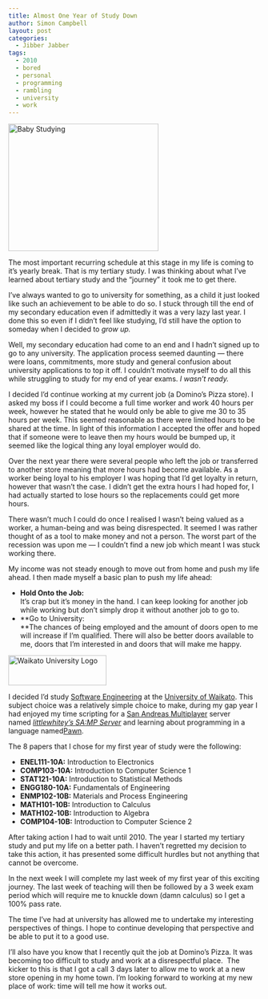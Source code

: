 ```yaml
---
title: Almost One Year of Study Down
author: Simon Campbell
layout: post
categories:
  - Jibber Jabber
tags:
  - 2010
  - bored
  - personal
  - programming
  - rambling
  - university
  - work
---
```

[<img class="size-medium wp-image-16 alignleft" alt="Baby Studying" src="http://imengineer.in/blog/wp-content/uploads/2013/04/baby-study-300x254.png" width="300" height="254" />][1]

The most important recurring schedule at this stage in my life is coming to it’s yearly break. That is my tertiary study. I was thinking about what I’ve learned about tertiary study and the “journey” it took me to get there.

I’ve always wanted to go to university for something, as a child it just looked like such an achievement to be able to do so. I stuck through till the end of my secondary education even if admittedly it was a very lazy last year. I done this so even if I didn’t feel like studying, I’d still have the option to someday when I decided to *grow up.*

Well, my secondary education had come to an end and I hadn’t signed up to go to any university. The application process seemed daunting — there were loans, commitments, more study and general confusion about university applications to top it off. I couldn’t motivate myself to do all this while struggling to study for my end of year exams. *I wasn’t ready.*

I decided I’d continue working at my current job (a Domino’s Pizza store). I asked my boss if I could become a full time worker and work 40 hours per week, however he stated that he would only be able to give me 30 to 35 hours per week. This seemed reasonable as there were limited hours to be shared at the time. In light of this information I accepted the offer and hoped that if someone were to leave then my hours would be bumped up, it seemed like the logical thing any loyal employer would do.

Over the next year there were several people who left the job or transferred to another store meaning that more hours had become available. As a worker being loyal to his employer I was hoping that I’d get loyalty in return, however that wasn’t the case. I didn’t get the extra hours I had hoped for, I had actually started to lose hours so the replacements could get more hours.

There wasn’t much I could do once I realised I wasn’t being valued as a worker, a human-being and was being disrespected. It seemed I was rather thought of as a tool to make money and not a person. The worst part of the recession was upon me — I couldn’t find a new job which meant I was stuck working there.

My income was not steady enough to move out from home and push my life ahead. I then made myself a basic plan to push my life ahead:

  * **Hold Onto the Job:**  
    It’s crap but it’s money in the hand. I can keep looking for another job while working but don’t simply drop it without another job to go to.
  * **Go to University:  
    **The chances of being employed and the amount of doors open to me will increase if I’m qualified. There will also be better doors available to me, doors that I’m interested in and doors that will make me happy.

[<img class="aligncenter size-full wp-image-15" alt="Waikato University Logo" src="http://imengineer.in/blog/wp-content/uploads/2013/04/waikato-uni-coa.gif" width="196" height="60" />][2]

I decided I’d study [Software Engineering][3] at the [University of Waikato][4]. This subject choice was a relatively simple choice to make, during my gap year I had enjoyed my time scripting for a [San Andreas Multiplayer][5] server named *[littlewhitey’s SA:MP Server][6]* and learning about programming in a language named[Pawn][7].

The 8 papers that I chose for my first year of study were the following:

  * **ENEL111-10A:** Introduction to Electronics
  * **COMP103-10A:** Introduction to Computer Science 1
  * **STAT121-10A:** Introduction to Statistical Methods
  * **ENGG180-10A:** Fundamentals of Engineering
  * **ENMP102-10B:** Materials and Process Engineering
  * **MATH101-10B:** Introduction to Calculus
  * **MATH102-10B:** Introduction to Algebra
  * **COMP104-10B:** Introduction to Computer Science 2

After taking action I had to wait until 2010. The year I started my tertiary study and put my life on a better path. I haven’t regretted my decision to take this action, it has presented some difficult hurdles but not anything that cannot be overcome.

In the next week I will complete my last week of my first year of this exciting journey. The last week of teaching will then be followed by a 3 week exam period which will require me to knuckle down (damn calculus) so I get a 100% pass rate.

The time I’ve had at university has allowed me to undertake my interesting perspectives of things. I hope to continue developing that perspective and be able to put it to a good use.

I’ll also have you know that I recently quit the job at Domino’s Pizza. It was becoming too difficult to study and work at a disrespectful place.  The kicker to this is that I got a call 3 days later to allow me to work at a new store opening in my home town. I’m looking forward to working at my new place of work: time will tell me how it works out.

 [1]: http://imengineer.in/blog/wp-content/uploads/2013/04/baby-study.png
 [2]: http://imengineer.in/blog/wp-content/uploads/2013/04/waikato-uni-coa.gif
 [3]: http://web.archive.org/web/20111228044129/http://eng.waikato.ac.nz/programmes/software/
 [4]: http://web.archive.org/web/20111228044129/http://www.waikato.ac.nz/
 [5]: http://web.archive.org/web/20111228044129/http://sa-mp.com/
 [6]: http://web.archive.org/web/20111228044129/http://forum.littlewhiteys.co.uk/
 [7]: http://web.archive.org/web/20111228044129/http://www.compuphase.com/pawn/
